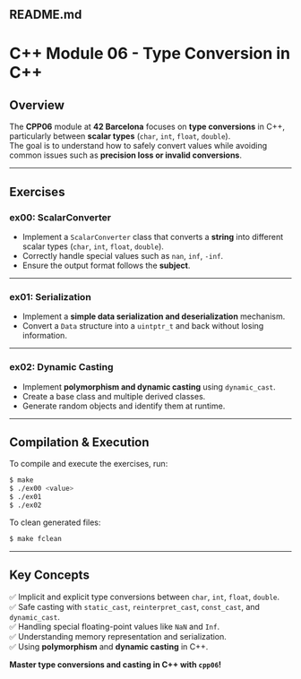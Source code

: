 
## **README.md**  


# C++ Module 06 - Type Conversion in C++

## Overview
The **CPP06** module at **42 Barcelona** focuses on **type conversions** in C++, particularly between **scalar types** (`char`, `int`, `float`, `double`).  
The goal is to understand how to safely convert values while avoiding common issues such as **precision loss or invalid conversions**.

---

## **Exercises**
### **ex00: ScalarConverter**
- Implement a `ScalarConverter` class that converts a **string** into different scalar types (`char`, `int`, `float`, `double`).
- Correctly handle special values such as `nan`, `inf`, `-inf`.
- Ensure the output format follows the **subject**.

---

### **ex01: Serialization**
- Implement a **simple data serialization and deserialization** mechanism.
- Convert a `Data` structure into a `uintptr_t` and back without losing information.

---

### **ex02: Dynamic Casting**
- Implement **polymorphism and dynamic casting** using `dynamic_cast`.
- Create a base class and multiple derived classes.
- Generate random objects and identify them at runtime.

---

## **Compilation & Execution**
To compile and execute the exercises, run:

```sh
$ make
$ ./ex00 <value>
$ ./ex01
$ ./ex02
```
To clean generated files:  
```sh
$ make fclean
```

---

## **Key Concepts**
✅ Implicit and explicit type conversions between `char`, `int`, `float`, `double`.  
✅ Safe casting with `static_cast`, `reinterpret_cast`, `const_cast`, and `dynamic_cast`.  
✅ Handling special floating-point values like `NaN` and `Inf`.  
✅ Understanding memory representation and serialization.  
✅ Using **polymorphism** and **dynamic casting** in C++.  

 **Master type conversions and casting in C++ with `cpp06`!**  

